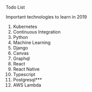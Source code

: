 Todo List

Important technologies to learn in 2019
1. Kubernetes
2. Continuous Integration
3. Python
4. Machine Learning
5. Django
6. Canvas
7. Graphql
8. React
9. React Native
10. Typescript
11. Postgresql***
12. AWS Lambda
